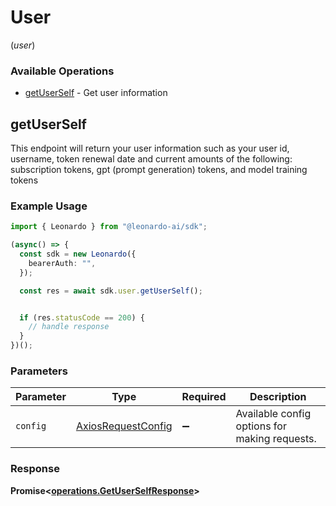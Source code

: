 # User
(*user*)

### Available Operations

* [getUserSelf](#getuserself) - Get user information

## getUserSelf

This endpoint will return your user information such as your user id, username, token renewal date and current amounts of the following: subscription tokens, gpt (prompt generation) tokens, and model training tokens

### Example Usage

```typescript
import { Leonardo } from "@leonardo-ai/sdk";

(async() => {
  const sdk = new Leonardo({
    bearerAuth: "",
  });

  const res = await sdk.user.getUserSelf();


  if (res.statusCode == 200) {
    // handle response
  }
})();
```

### Parameters

| Parameter                                                    | Type                                                         | Required                                                     | Description                                                  |
| ------------------------------------------------------------ | ------------------------------------------------------------ | ------------------------------------------------------------ | ------------------------------------------------------------ |
| `config`                                                     | [AxiosRequestConfig](https://axios-http.com/docs/req_config) | :heavy_minus_sign:                                           | Available config options for making requests.                |


### Response

**Promise<[operations.GetUserSelfResponse](../../models/operations/getuserselfresponse.md)>**

